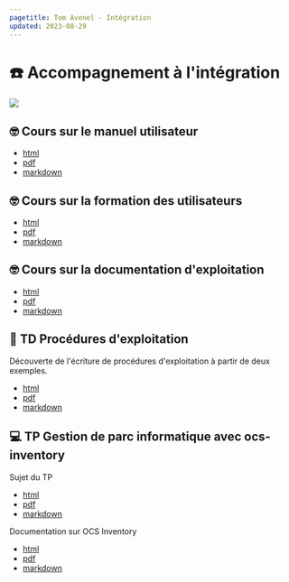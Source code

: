 ```yaml
---
pagetitle: Tom Avenel - Intégration
updated: 2023-08-29
---
```


# ☎️ Accompagnement à l'intégration

![](/resources/images/cover/integration.jpg)

## 🤓 Cours sur le manuel utilisateur

- [html](/cours/integration/cours-manuel-utilisateur.html)
- [pdf](/cours/integration/cours-manuel-utilisateur.pdf)
- [markdown](/cours/integration/cours-manuel-utilisateur.md)

## 🤓 Cours sur la formation des utilisateurs

- [html](/cours/integration/cours-formation-utilisateur.html)
- [pdf](/cours/integration/cours-formation-utilisateur.pdf)
- [markdown](/cours/integration/cours-formation-utilisateur.md)

## 🤓 Cours sur la documentation d'exploitation

- [html](/cours/integration/cours-document-exploitation.html)
- [pdf](/cours/integration/cours-document-exploitation.pdf)
- [markdown](/cours/integration/cours-document-exploitation.md)

## 📝 TD Procédures d'exploitation

Découverte de l'écriture de procédures d'exploitation à partir de deux exemples.

- [html](/cours/integration/td-procedures_exploitation.html)
- [pdf](/cours/integration/td-procedures_exploitation.pdf)
- [markdown](/cours/integration/td-procedures_exploitation.md)

## 💻 TP Gestion de parc informatique avec ocs-inventory

Sujet du TP

- [html](/cours/integration/tp_gestion_parc_informatique.html)
- [pdf](/cours/integration/tp_gestion_parc_informatique.pdf)
- [markdown](/cours/integration/tp_gestion_parc_informatique.md)

Documentation sur OCS Inventory

- [html](/cours/integration/ocs_inventory-doc.html)
- [pdf](/cours/integration/ocs_inventory-doc.pdf)
- [markdown](/cours/integration/ocs_inventory-doc.md)


